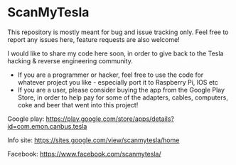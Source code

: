 # ScanMyTesla

This repository is mostly meant for bug and issue tracking only. Feel free to report any issues here, 
feature requests are also welcome!

I would like to share my code here soon, in order to give back to the Tesla hacking & reverse engineering community.

- If you are a programmer or hacker, feel free to use the code for whatever project you like - especially port it to Raspberry Pi, IOS etc
- If you are a user, please consider buying the app from the Google Play Store, in order to help pay for some of the adapters, cables, computers, coke and beer that went into this project!

Google play: https://play.google.com/store/apps/details?id=com.emon.canbus.tesla

Info site: https://sites.google.com/view/scanmytesla/home

Facebook: https://www.facebook.com/scanmytesla/
